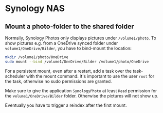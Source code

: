 # Synology NAS

## Mount a photo-folder to the shared folder

Normally, Synology Photos only displays pictures under `/volume1/photo`. To show pictures e.g. from a OneDrive synced folder under `volume1/OneDrive/Bilder`, you have to bind-mount the location:

```bash
mkdir /volume1/photo/OneDrive
sudo mount --bind /volume1/OneDrive/Bilder /volume1/photo/OneDrive
```
For a persistent mount, even after a restart, add a task over the task-scheduler with the mount command. It's important to use the user `root` for the task, otherwise no sudo permissions are granted.

Make sure to give the application `SynologyPhoto` at least `Read` permission for the `volume1/OneDrive/Bilder` folder. Otherwise the pictures will not show up.

Eventually you have to trigger a reindex after the first mount.

